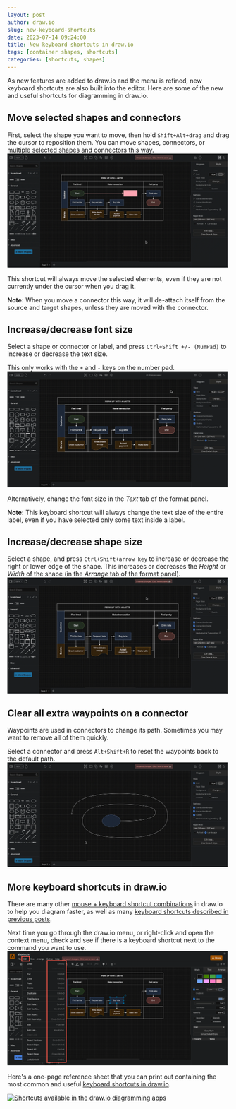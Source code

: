 ```yaml
---
layout: post
author: draw.io
slug: new-keyboard-shortcuts
date: 2023-07-14 09:24:00
title: New keyboard shortcuts in draw.io
tags: [container shapes, shortcuts]
categories: [shortcuts, shapes]
---
```


As new features are added to draw.io and the menu is refined, new keyboard shortcuts are also built into the editor. Here are some of the new and useful shortcuts for diagramming in draw.io. 

## Move selected shapes and connectors 

First, select the shape you want to move, then hold ``Shift+Alt+drag`` and drag the cursor to reposition them. You can move shapes, connectors, or multiple selected shapes and connectors this way. 
<br /><img src="/assets/img/blog/keyboard-shortcut-move-shape.gif" style="width=100%;max-width:500px;height:auto;" alt="Press Shift+Alt and drag the cursor to move a selected shape, even if your cursor is not over that shape">

This shortcut will always move the selected elements, even if they are not currently under the cursor when you drag it. 

**Note:** When you move a connector this way, it will de-attach itself from the source and target shapes, unless they are moved with the connector.

## Increase/decrease font size

Select a shape or connector or label, and press ``Ctrl+Shift +/- (NumPad)`` to increase or decrease the text size. 

This only works with the ``+`` and ``-`` keys on the number pad. 
<br /><img src="/assets/img/blog/keyboard-shortcut-increase-decrease-text-size.gif" style="width=100%;max-width:500px;height:auto;" alt="Press Ctrl+Shift +/- Numpad to increase or decrease the text size of a selected shape or connector label">

Alternatively, change the font size in the _Text_ tab of the format panel. 

**Note:** This keyboard shortcut will always change the text size of the entire label, even if you have selected only some text inside a label. 

## Increase/decrease shape size 

Select a shape, and press ``Ctrl+Shift+arrow key`` to increase or decrease the right or lower edge of the shape. This increases or decreases the _Height_ or _Width_ of the shape (in the _Arrange_ tab of the format panel).
<br /><img src="/assets/img/blog/keyboard-shortcut-increase-decrease-shape-size.gif" style="width=100%;max-width:500px;height:auto;" alt="Press Ctrl+Shift+arrow key to increase or decrease the size of the selected shape">


## Clear all extra waypoints on a connector

Waypoints are used in connectors to change its path. Sometimes you may want to remove all of them quickly. 

Select a connector and press ``Alt+Shift+R`` to reset the waypoints back to the default path.
<br /><img src="/assets/img/blog/keyboard-shortcut-reset-waypoints.gif" style="width=100%;max-width:500px;height:auto;" alt="Press Alt+Shift+R to reset the waypoints of a selected connector">


## More keyboard shortcuts in draw.io

There are many other [mouse + keyboard shortcut combinations](/blog/modifier-shortcuts-in-diagrams.html) in draw.io to help you diagram faster, as well as many [keyboard shortcuts described in previous posts](/blog/shortcuts.html). 

Next time you go through the draw.io menu, or right-click and open the context menu, check and see if there is a keyboard shortcut next to the command you want to use. 
<br /><img src="/assets/img/blog/keyboard-shortcuts-in-menu.png" style="width=100%;max-width:500px;height:auto;" alt="There are many keyboard shortcuts available in draw.io">

Here's a one-page reference sheet that you can print out containing the most common and useful [keyboard shortcuts in draw.io](https://app.diagrams.net/shortcuts.svg).

[<img src="https://app.diagrams.net/shortcuts.svg" style="width=100%;max-width:600px;;height:auto;" alt="Shortcuts available in the draw.io diagramming apps">](https://app.diagrams.net/shortcuts.svg)